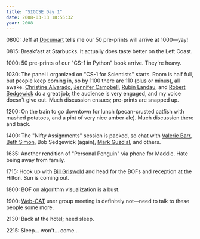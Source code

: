 ```yaml
---
title: "SIGCSE Day 1"
date: 2008-03-13 18:55:32
year: 2008
---
```

0800: Jeff at <a href="http://www.documart.com">Documart</a> tells me our 50 pre-prints will arrive at 1000—yay!

0815: Breakfast at Starbucks.  It actually does taste better on the Left Coast.

1000: 50 pre-prints of our "CS-1 in Python" book arrive. They're heavy.

1030: The panel I organized on "CS-1 for Scientists" starts. Room is half full, but people keep coming in, so by 1100 there are 110 (plus or minus), all awake.  <a href="http://www.cs.hmc.edu/~alvarado/">Christine Alvarado</a>, <a href="http://www.cs.utoronto.ca/~campbell/">Jennifer Campbell</a>, <a href="http://www.physics.orst.edu/~rubin/">Rubin Landau</a>, and <a href="http://www.cs.princeton.edu/~rs/">Robert Sedgewick</a> do a great job; the audience is very engaged, and my voice doesn't give out. Much discussion ensues; pre-prints are snapped up.

1200: On the train to go downtown for lunch (pecan-crusted catfish with mashed potatoes, and a pint of very nice amber ale).  Much discussion there and back.

1400: The "Nifty Assignments" session is packed, so chat with <a href="http://cs.union.edu/~barr/">Valerie Barr</a>, <a href="http://www.cs.ucsd.edu/~bsimon/">Beth Simon</a>, Bob Sedgewick (again), <a href="http://www.cc.gatech.edu/fac/mark.guzdial/">Mark Guzdial</a>, and others.

1635: Another rendition of "Personal Penguin" via phone for Maddie. Hate being away from family.

1715: Hook up with <a href="http://www.cs.ucsd.edu/~wgg/">Bill Griswold</a> and head for the BOFs and reception at the Hilton. Sun is coming out.

1800: BOF on algorithm visualization is a bust.

1900: <a href="http://web-cat.cs.vt.edu/">Web-CAT</a> user group meeting is definitely not—need to talk to these people some more.

2130: Back at the hotel; need sleep.

2215: Sleep... won't... come...
